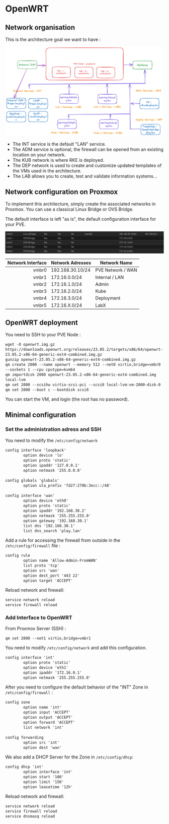 # OpenWRT

## Network organisation

This is the architecture goal we want to have :

![Global Architecture on Proxmox](docs/images/architecture_PVE.png)

  * The INT service is the default "LAN" service.
  * The ADM service is optional, the firewall can be opened from an existing location on your network.
  * The KUB network is where RKE is deployed.
  * The DEP network is used to create and customize updated templates of the VMs used in the architecture.
  * The LAB allows you to create, test and validate information systems...

## Network configuration on Proxmox

To implement this architecture, simply create the associated networks in Proxmox. You can use a classical Linux Bridge or OVS Bridge.

The default interface is left "as is", the default configuration interface for your PVE.

![Network on Proxmox](docs/images/proxmox_network.png)

| Network Interface | Network Adresses | Network Name        |
|------------------:|------------------|---------------------|
|              vmbr0|  192.168.30.10/24| PVE Network / WAN   |
|              vmbr1|     172.16.0.0/24| Internal / LAN      |
|              vmbr2|     172.16.1.0/24| Admin               |
|              vmbr3|     172.16.2.0/24| Kube                |
|              vmbr4|     172.16.3.0/24| Deployment          |
|              vmbr5|     172.16.X.0/24| LabX                |

## OpenWRT deployment

You need to SSH to your PVE Node :
```
wget -O openwrt.img.gz https://downloads.openwrt.org/releases/23.05.2/targets/x86/64/openwrt-23.05.2-x86-64-generic-ext4-combined.img.gz
gunzip openwrt-23.05.2-x86-64-generic-ext4-combined.img.gz
qm create 2000 --name openwrt --memory 512 --net0 virtio,bridge=vmbr0 --sockets 1 --cpu cputype=kvm64
qm importdisk 2000 openwrt-23.05.2-x86-64-generic-ext4-combined.img local-lvm
qm set 2000 --scsihw virtio-scsi-pci --scsi0 local-lvm:vm-2000-disk-0
qm set 2000 --boot c --bootdisk scsi0
```

You can start the VM, and login (the root has no password).

## Minimal configuration

### Set the administration adress and SSH

You need to modify the ```/etc/config/network```

```
config interface 'loopback'
        option device 'lo'
        option proto 'static'
        option ipaddr '127.0.0.1'
        option netmask '255.0.0.0'

config globals 'globals'
        option ula_prefix 'fd27:270b:3ecc::/48'

config interface 'wan'
        option device 'eth0'
        option proto 'static'
        option ipaddr '192.168.30.2'
        option netmask '255.255.255.0'
        option gateway '192.168.30.1'
        list dns '192.168.30.1'
        list dns_search 'play.lan'
```
Add a rule for accessing the firewall from outside in the ```/etc/config/firewall``` file :

```
config rule
        option name 'Allow-Admin-FromWAN'
        list proto 'tcp'
        option src 'wan'
        option dest_port '443 22'
        option target 'ACCEPT'
```

Reload network and firewall:

```
service network reload
service firewall reload
```

### Add Interface to OpenWRT
From Proxmox Server (SSH) :
```
qm set 2000 --net1 virtio,bridge=vmbr1
```
You need to modify ```/etc/config/network``` and add this configuration.
```
config interface 'int'
        option proto 'static'
        option device 'eth1'
        option ipaddr '172.16.0.1'
        option netmask '255.255.255.0'
```
After you need to configure the default behavior of the "INT" Zone in ```/etc/config/firewall``` :
```
config zone
        option name 'int'
        option input 'ACCEPT'
        option output 'ACCEPT'
        option forward 'ACCEPT'
        list network 'int'

config forwarding
        option src 'int'
        option dest 'wan'
```
We also add a DHCP Server for the Zone in ```/etc/config/dhcp```:
```
config dhcp 'int'
        option interface 'int'
        option start '100'
        option limit '150'
        option leasetime '12h'
```
Reload network and firewall:
```
service network reload
service firewall reload
service dnsmasq reload
```

